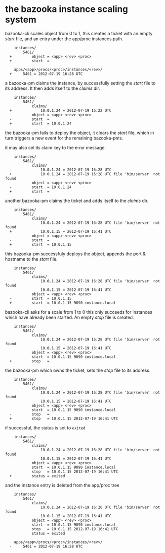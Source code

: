 
the bazooka instance scaling system
===================================

bazooka-cli scales object from 0 to 1, this creates a ticket with an empty
*start* file, and an entry under the app/proc instances path.

        instances/
            5461/
      +         object = <app> <rev> <proc>
      +         start  =

        apps/<app>/procs/<proc>/instances/<rev>/
      +     5461 = 2012-07-19 16:28 UTC

a bazooka-pm claims the instance, by successfully setting the *start* file to
its address. It then adds itself to the *claims* dir.

        instances/
            5461/
                claims/
      +             10.0.1.24 = 2012-07-19 16:22 UTC
                object = <app> <rev> <proc>
      -         start  =
      +         start  = 10.0.1.24

the bazooka-pm fails to deploy the object, it clears the *start* file, which in
turn triggers a new event for the remaining bazooka-pms.

it may also set its claim key to the error message.

        instances/
            5461/
                claims/
      -             10.0.1.24 = 2012-07-19 16:28 UTC
      +             10.0.1.24 = 2012-07-19 16:28 UTC file 'bin/server' not found
                object = <app> <rev> <proc>
      -         start  = 10.0.1.24
      +         start  =

another bazooka-pm claims the ticket and adds itself to the *claims* dir.

        instances/
            5461/
                claims/
                    10.0.1.24 = 2012-07-19 16:28 UTC file 'bin/server' not found
      +             10.0.1.15 = 2012-07-19 16:41 UTC
                object = <app> <rev> <proc>
      -         start  =
      +         start  = 10.0.1.15

this bazooka-pm successfuly deploys the object, appends the port & hostname to
the *start* file.

        instances/
            5461/
                claims/
                    10.0.1.24 = 2012-07-19 16:28 UTC file 'bin/server' not found
                    10.0.1.15 = 2012-07-19 16:41 UTC
                object = <app> <rev> <proc>
      -         start  = 10.0.1.15
      +         start  = 10.0.1.15 9090 instance.local
  
bazooka-cli asks for a scale from 1 to 0 this only succeeds for instances which
have already been started. An empty *stop* file is created.

        instances/
            5461/
                claims/
                    10.0.1.24 = 2012-07-19 16:28 UTC file 'bin/server' not found
                    10.0.1.15 = 2012-07-19 16:41 UTC
                object = <app> <rev> <proc>
                start  = 10.0.1.15 9090 instance.local
      +         stop   =

the bazooka-pm which owns the ticket, sets the *stop* file to its address.

        instances/
            5461/
                claims/
                    10.0.1.24 = 2012-07-19 16:28 UTC file 'bin/server' not found
                    10.0.1.15 = 2012-07-19 16:41 UTC
                object = <app> <rev> <proc>
                start  = 10.0.1.15 9090 instance.local
      -         stop   =
      +         stop   = 10.0.1.15 2012-07-19 16:41 UTC

if successful, the status is set to `exited`

        instances/
            5461/
                claims/
                    10.0.1.24 = 2012-07-19 16:28 UTC file 'bin/server' not found
                    10.0.1.15 = 2012-07-19 16:41 UTC
                object = <app> <rev> <proc>
                start  = 10.0.1.15 9090 instance.local
                stop   = 10.0.1.15 2012-07-19 16:41 UTC
      +         status = exited

and the instance entry is deleted from the app/proc tree

        instances/
            5461/
                claims/
                    10.0.1.24 = 2012-07-19 16:28 UTC file 'bin/server' not found
                    10.0.1.15 = 2012-07-19 16:41 UTC
                object = <app> <rev> <proc>
                start  = 10.0.1.15 9090 instance.local
                stop   = 10.0.1.15 2012-07-19 16:41 UTC
                status = exited

        apps/<app>/procs/<proc>/instances/<rev>/
      -     5461 = 2012-07-19 16:28 UTC

